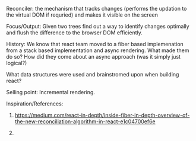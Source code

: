 Reconciler: the mechanism that tracks changes (performs the updation to the virtual DOM if requried) and makes it visible on the screen

Focus/Output: 
Given two trees find out a way to identify changes optimally and flush the difference to the browser DOM efficiently. 

History:
We know that react team moved to a fiber based implemenation from a stack based implementation and async rendering. What made them do so? How did they come about an async approach (was it simply just logical?)

What data structures were used and brainstromed upon when building react?

Selling point: Incremental rendering.


Inspiration/References:

1. https://medium.com/react-in-depth/inside-fiber-in-depth-overview-of-the-new-reconciliation-algorithm-in-react-e1c04700ef6e

2. 